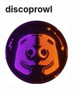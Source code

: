 # discoprowl
<p align="left">
  <img src="assets/logo-circular.png" alt="Project Logo" width="200"/>
</p>
